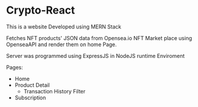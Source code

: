 # Crypto-React

This is a website Developed using MERN Stack

Fetches NFT products' JSON data from Opensea.io NFT Market place using OpenseaAPI and render them on home Page.

Server was programmed using ExpressJS in NodeJS runtime Enviroment

Pages:
- Home
- Product Detail
  - Transaction History Filter
- Subscription
